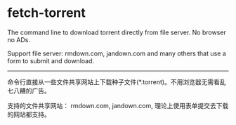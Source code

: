 fetch-torrent
=============

The command line to download torrent directly from file server. No browser no ADs.

Support file server: rmdown.com, jandown.com and many others that use a form to submit and download.

-------------

命令行直接从一些文件共享网站上下载种子文件(*.torrent)。不用浏览器无需看乱七八糟的广告。

支持的文件共享网站： rmdown.com, jandown.com, 理论上使用表单提交去下载的网站都支持。
